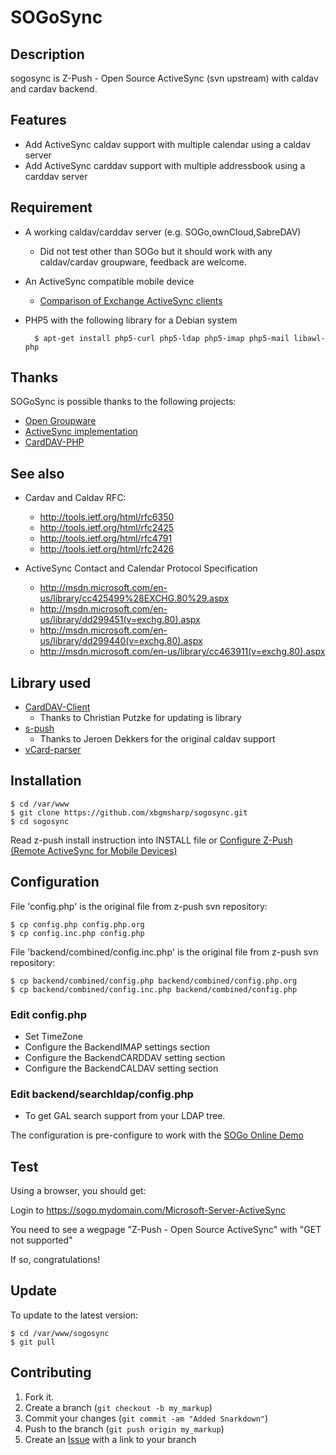 SOGoSync
========

Description
-----------

sogosync is Z-Push - Open Source ActiveSync (svn upstream) with caldav and cardav backend.

Features
--------

* Add ActiveSync caldav support with multiple calendar using a caldav server
* Add ActiveSync carddav support with multiple addressbook using a carddav server


Requirement
-----------
* A working caldav/carddav server (e.g. SOGo,ownCloud,SabreDAV)
  * Did not test other than SOGo but it should work with any caldav/cardav groupware, feedback are welcome.
* An ActiveSync compatible mobile device
	* [Comparison of Exchange ActiveSync clients](http://en.wikipedia.org/wiki/Comparison_of_Exchange_ActiveSync_clients)
* PHP5 with the following library for a Debian system

        $ apt-get install php5-curl php5-ldap php5-imap php5-mail libawl-php


Thanks
------

SOGoSync is possible thanks to the following projects:

* [Open Groupware](http://www.sogo.nu/)
* [ActiveSync implementation](http://z-push.sourceforge.net/soswp)
* [CardDAV-PHP](https://github.com/graviox/CardDAV-PHP)


See also
-------

* Cardav and Caldav RFC:
  * http://tools.ietf.org/html/rfc6350
  * http://tools.ietf.org/html/rfc2425
  * http://tools.ietf.org/html/rfc4791
  * http://tools.ietf.org/html/rfc2426

* ActiveSync Contact and Calendar Protocol Specification
  * http://msdn.microsoft.com/en-us/library/cc425499%28EXCHG.80%29.aspx
  * http://msdn.microsoft.com/en-us/library/dd299451(v=exchg.80).aspx
  * http://msdn.microsoft.com/en-us/library/dd299440(v=exchg.80).aspx
  * http://msdn.microsoft.com/en-us/library/cc463911(v=exchg.80).aspx


Library used
------------

* [CardDAV-Client](https://github.com/graviox/CardDAV-PHP/)
	* Thanks to Christian Putzke for updating is library
* [s-push](https://github.com/dekkers/s-push)
	* Thanks to Jeroen Dekkers for the original caldav support
* [vCard-parser](https://github.com/nuovo/vCard-parser/)

Installation
------------
    $ cd /var/www
    $ git clone https://github.com/xbgmsharp/sogosync.git
    $ cd sogosync

Read z-push install instruction into INSTALL file or [Configure Z-Push (Remote ActiveSync for Mobile Devices)](http://doc.zarafa.com/7.0/Administrator_Manual/en-US/html/_zpush.html)


Configuration
-------------
File 'config.php' is the original file from z-push svn repository:

    $ cp config.php config.php.org
    $ cp config.inc.php config.php

File 'backend/combined/config.inc.php' is the original file from z-push svn repository:

    $ cp backend/combined/config.php backend/combined/config.php.org
    $ cp backend/combined/config.inc.php backend/combined/config.php

### Edit config.php
 * Set TimeZone
 * Configure the BackendIMAP settings section
 * Configure the BackendCARDDAV setting section
 * Configure the BackendCALDAV setting section

### Edit backend/searchldap/config.php
 * To get GAL search support from your LDAP tree.

The configuration is pre-configure to work with the [SOGo Online Demo](http://www.sogo.nu/english/tour/online_demo.html)


Test
----
Using a browser, you should get:

Login to https://sogo.mydomain.com/Microsoft-Server-ActiveSync

You need to see a wegpage "Z-Push - Open Source ActiveSync" with "GET not supported"

If so, congratulations!


Update
------
To update to the latest version:

    $ cd /var/www/sogosync
    $ git pull


Contributing
------------

1. Fork it.
2. Create a branch (`git checkout -b my_markup`)
3. Commit your changes (`git commit -am "Added Snarkdown"`)
4. Push to the branch (`git push origin my_markup`)
5. Create an [Issue][1] with a link to your branch

[1]: https://github.com/xbgmsharp/sogosync/issues

